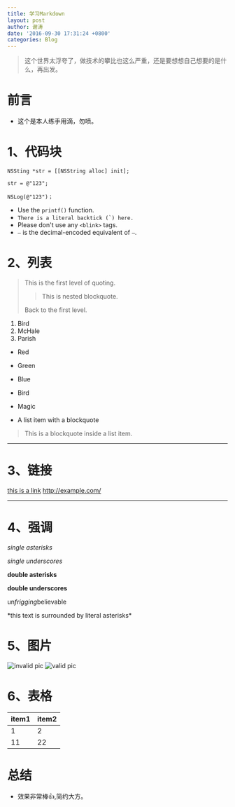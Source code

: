 ```yaml
---
title: 学习Markdown
layout: post
author: 谢涛
date: '2016-09-30 17:31:24 +0800'
categories: Blog
---
```

> 这个世界太浮夸了，做技术的攀比也这么严重，还是要想想自己想要的是什么，再出发。

# 前言
+ 这个是本人练手用滴，勿喷。

# 1、代码块

```
NSSting *str = [[NSString alloc] init];

str = @"123";

NSLog(@"123")；
```

+ Use the `printf()` function.
+ ``There is a literal backtick (`) here.``
+ Please don't use any `<blink>` tags.
+ `—` is the decimal-encoded equivalent of `—`.

# 2、列表
> This is the first level of quoting.
>
> > This is nested blockquote.
>
> Back to the first level.
1.  Bird
2.  McHale
3.  Parish
>
>
+   Red
+   Green
+   Blue

+   Bird
+   Magic


*   A list item with a blockquote
> This is a blockquote
> inside a list item.

-----
# 3、链接
[this is a link](http://blog.csdn.net/xietao3)
<http://example.com/>
- - -
# 4、强调
*single asterisks*

_single underscores_

**double asterisks**

__double underscores__
   
un*frigging*believable

\*this text is surrounded by literal asterisks\*

# 5、图片
![invalid pic](http://dd.png)
![valid pic](http://upload-images.jianshu.io/upload_images/1319710-083adc744ffcabb1.JPG?imageMogr2/auto-orient/strip%7CimageView2/2/w/1240)

# 6、表格

item1|item2
-----|-----
1|2
11|22

# 总结
+ 效果非常棒👍,简约大方。